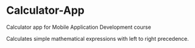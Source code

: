 # Calculator-App
Calculator app for Mobile Application Development course

Calculates simple mathematical expressions with left to right precedence. 
